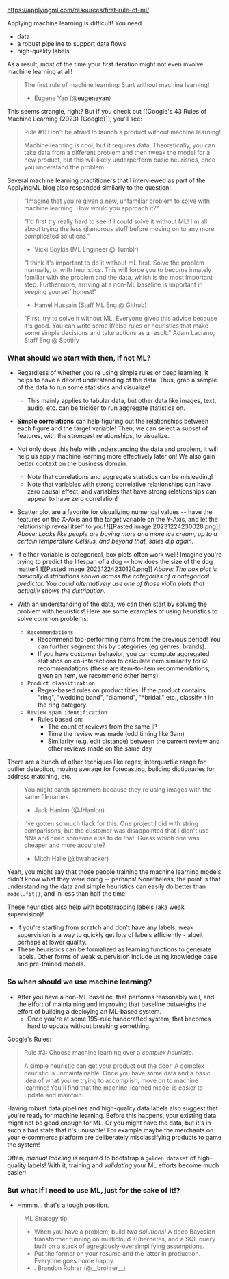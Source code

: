 https://applyingml.com/resources/first-rule-of-ml/

Applying machine learning is difficult! You need
- data
- a robust pipeline to support data flows
- high-quality labels

As a result, most of the time your first iteration might not even involve machine learning at all!

> The first rule of machine learning: Start without machine learning!
> 
> - Eugene Yan (@[eugeneyan](https://twitter.com/eugeneyan?lang=en))

This seems strangle, right?
But if you check out [[Google's 43 Rules of Machine Learning (2023) {Google}]], you'll see:

> Rule #1: Don't be afraid to launch a product without machine learning!
> 
> Machine learning is cool, but it requires data. Theoretically, you can take data from a different problem and then tweak the model for a new product, but this will likely underperform basic heuristics, once you understand the problem.

Several machine learning practitioners that I interviewed as part of the ApplyingML blog also responded similarly to the question:
> "Imagine that you're given a new, unfamiliar problem to solve with machine learning. How would you approach it?"

> "I'd first try really hard to see if I could solve it without ML! I'm all about trying the less glamorous stuff before moving on to any more complicated solutions."
> - Vicki Boykis (ML Engineer @ Tumblr)

> "I think it's important to do it without mL first. Solve the problem manually, or with heuristics. This will force you to become innately familiar with the problem and the data, which is the most important step. Furthermore, arriving at a non-ML baseline is important in keeping yourself honest!"
> - Hamel Hussain (Staff ML Eng @ Github)

> "First, try to solve it without ML. Everyone gives this advice because it's good. You can write some if/else rules or heuristics that make some simple decisions and take actions as a result."
> Adam Laciano, Staff Eng @ Spotify


### What should we start with then, if not ML?
- Regardless of whether you're using simple rules or deep learning, it helps to have a decent understanding of the data! Thus, grab a sample of the data to run some statistics and visualize! 
	- This mainly applies to tabular data, but other data like images, text, audio, etc. can be trickier to run aggregate statistics on.
- **Simple correlations** can help figuring out the relationships between each figure and the target variable! Then, we can select a subset of features, with the strongest relationships, to visualize.
- Not only does this help with understanding the data and problem, it will help us apply machine learning more effectively later on! We also gain better context on the business domain.
	- Note that correlations and aggregate statistics can be misleading! 
	- Note that variables with strong correlative relationships can have zero causal effect, and variables that have strong relationships can appear to have zero correlation!

- Scatter plot are a favorite for visualizing numerical values -- have the features on the X-Axis and the target variable on the Y-Axis, and let the relationship reveal itself to you!
![[Pasted image 20231224230028.png]]
*Above: Looks like people are buying more and more ice cream, up to a certain temperature Celsius, and beyond that, sales dip again.*

- If either variable is categorical, box plots often work well! Imagine you're trying to predict the lifespan of a dog -- how does the size of the dog matter?
![[Pasted image 20231224230120.png]]
*Above: The box plot is basically distributions shown across the categories of a categorical predictor. You could alternatively use one of those violin plots that actually shows the distribution.*


- With an understanding of the data, we can then start by solving the problem with heuristics! Here are some examples of using heuristics to solve common problems:
	- `Recommendations`
		- Recommend top-performing items from the previous period! You can further segment this by categories (eg genres, brands). 
		- If you have customer behavior, you can compute aggregated statistics on co-interactions to calculate item similarity for i2i recommendations (these are item-to-item recommendations; given an item, we recommend other items).
	- `Product classification`
		- Regex-based rules on product titles. If the product contains "ring", "wedding band", "diamond", "\*bridal," etc., classify it in the ring category.
	- `Review spam identification`
		- Rules based on:
			- The count of reviews from the same IP
			- Time the review was made (odd timing like 3am)
			- Similarity (e.g. edit distance) between the current review and other reviews made on the same day

There are a bunch of other techiques like regex, interquartile range for outlier detection, moving average for forecasting, building dictionaries for address matching, etc.

> You might catch spammers because they're using images with the same filenames.
> - Jack Hanlon (@JHanlon)

>I've gotten so much flack for this. One project I did with string comparisons, but the customer was disappointed that I didn't use NNs and hired someone else to do that. Guess which one was cheaper and more accurate?
>- Mitch Haile (@bwahacker)
 
Yeah, you might say that those people training the machine learning models didn't know what they were doing -- perhaps! Nonetheless, the point is that understanding the data and simple heuristics can easily do better than `model.fit()`, and in less than half the time!

These heuristics also help with bootstrapping labels (aka weak supervision)!
- If you're starting from scratch and don't have any labels, weak supervision is a way to quickly get lots of labels efficiently - albeit perhaps at lower quality.
- These heuristics can be formalized as learning functions to generate labels. Other forms of weak supervision include using knowledge base and pre-trained models.


### So when should we use machine learning?
- After you have a non-ML baseline, that performs reasonably well, and the effort of maintaining and improving that baseline outweighs the effort of building a deploying an ML-based system.
	- Once you're at some 195-rule handcrafted system, that becomes hard to update without breaking something.

Google's Rules:
> Rule #3: Choose machine learning over a *complex heuristic*.
> 
>A simple heuristic can get your  product out the door. A complex heuristic is unmaintainable. Once you have some data and a basic idea of what you're trying to accomplish, move on to machine learning! You'll find that the machine-learned model is easier to update and maintain.

Having robust data pipelines and high-quality data labels also suggest that you're ready for machine learning. Before this happens, your existing data might not be good enough for ML. Or you might have the data, but it's in such a bad state that it's unusable! For example maybe the merchants on your e-commerce platform are deliberately misclassifying products to game the system!

Often, *manual labeling* is required to bootstrap a `golden dataset` of high-quality labels!
With it, training and *validating* your ML efforts become much easier!


### But what if I need to use ML, just for the sake of it!?
- Hmmm... that's a tough position.

> ML Strategy tip:
> -  When you have a problem, build *two solutions!* A deep Bayesian transformer running on multicloud Kubernetes, and a SQL query built on a stack of egregiously-oversimplifying assumptions.
> - Put the former on your resume and the latter in production. Everyone goes home happy.
> - .
> Brandon Rohrer (@\_\_brohrer\_\_) 































